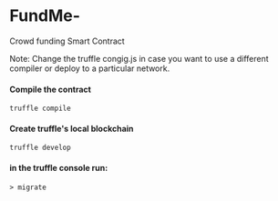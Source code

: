 # FundMe-
Crowd funding Smart Contract


Note: Change the truffle congig.js in case you want to use a different compiler or deploy to a particular network.


#### Compile the contract
`truffle compile`

#### Create truffle's local blockchain
`truffle develop`

#### in the truffle console run:
`> migrate`
